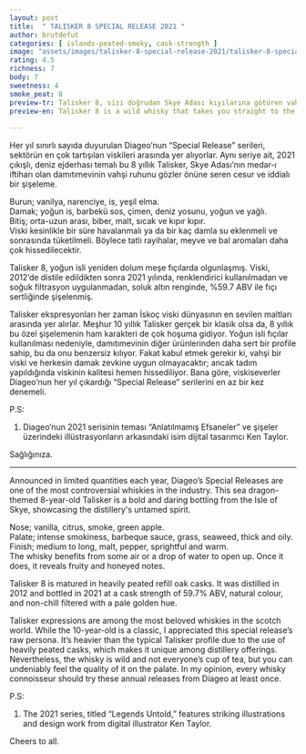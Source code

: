 ```yaml
---
layout: post
title:  " TALISKER 8 SPECIAL RELEASE 2021 "
author: brutdefut
categories: [ islands-peated-smoky, cask-strength ]
image: "assets/images/talisker-8-special-release-2021/talisker-8-special-release-2021.JPG"
rating: 4.5
richness: 7
body: 7
sweetness: 4
smoke_peat: 8
preview-tr: Talisker 8, sizi doğrudan Skye Adası kıyılarına götüren vahşi bir viski.                 
preview-en: Talisker 8 is a wild whisky that takes you straight to the shores of Skye.           
     
---
```


Her yıl sınırlı sayıda duyurulan Diageo’nun “Special Release” serileri, sektörün en çok tartışılan viskileri arasında yer alıyorlar. Aynı seriye ait, 2021 çıkışlı, deniz ejderhası temalı bu 8 yıllık Talisker, Skye Adası’nın medar-ı iftiharı olan damıtımevinin vahşi ruhunu gözler önüne seren cesur ve iddialı bir şişeleme.  

Burun; vanilya, narenciye, is, yeşil elma.   
Damak; yoğun is, barbekü sos, çimen, deniz yosunu, yoğun ve yağlı.  
Bitiş; orta-uzun arası, biber, malt, sıcak ve kıpır kıpır.    
Viski kesinlikle bir süre havalanmalı ya da bir kaç damla su eklenmeli ve sonrasında tüketilmeli. Böylece tatlı rayihalar, meyve ve bal aromaları daha çok hissedilecektir.  

Talisker 8, yoğun isli yeniden dolum meşe fıçılarda olgunlaşmış. Viski, 2012’de distile edildikten sonra 2021 yılında, renklendirici kullanılmadan ve soğuk filtrasyon uygulanmadan, soluk altın renginde, %59.7 ABV ile fıçı sertliğinde şişelenmiş.  

Talisker ekspresyonları her zaman İskoç viski dünyasının en sevilen maltları arasında yer alırlar. Meşhur 10 yıllık Talisker gerçek bir klasik olsa da, 8 yıllık bu özel şişelemenin ham karakteri de çok hoşuma gidiyor. Yoğun isli fıçılar kullanılması nedeniyle, damıtımevinin diğer ürünlerinden daha sert bir profile sahip, bu da onu benzersiz kılıyor. Fakat kabul etmek gerekir ki, vahşi bir viski ve herkesin damak zevkine uygun olmayacaktır; ancak tadım yapıldığında viskinin kalitesi hemen hissediliyor. Bana göre, viskiseverler Diageo’nun her yıl çıkardığı “Special Release” serilerini en az bir kez denemeli.  

P.S:   
1. Diageo’nun 2021 serisinin teması “Anlatılmamış Efsaneler” ve şişeler üzerindeki illüstrasyonların arkasındaki isim dijital tasarımcı Ken Taylor.  

Sağlığınıza.                     
   
-----------------------------------------------

<p id="english"></p>

Announced in limited quantities each year, Diageo’s Special Releases are one of the most controversial whiskies in the industry. This sea dragon-themed 8-year-old Talisker is a bold and daring bottling from the Isle of Skye, showcasing the distillery's untamed spirit.  
 
Nose; vanilla, citrus, smoke, green apple.  
Palate; intense smokiness, barbeque sauce, grass, seaweed, thick and oily.   
Finish; medium to long, malt, pepper, sprightful and warm.  
The whisky benefits from some air or a drop of water to open up. Once it does, it reveals fruity and honeyed notes.  

Talisker 8 is matured in heavily peated refill oak casks. It was distilled in 2012 and bottled in 2021 at a cask strength of 59.7% ABV, natural colour, and non-chill filtered with a pale golden hue.       

Talisker expressions are among the most beloved whiskies in the scotch world. While the 10-year-old is a classic, I appreciated this special release’s raw persona. It’s heavier than the typical Talisker profile due to the use of heavily peated casks, which makes it unique among distillery offerings. Nevertheless, the whisky is wild and not everyone’s cup of tea, but you can undeniably feel the quality of it on the palate. In my opinion, every whisky connoisseur should try these annual releases from Diageo at least once.  

P.S:  
1. The 2021 series, titled “Legends Untold,” features striking illustrations and design work from digital illustrator Ken Taylor.  

Cheers to all.   
  
